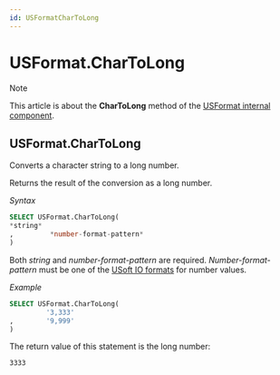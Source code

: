 ```yaml
---
id: USFormatCharToLong
---
```


# USFormat.CharToLong



> [!NOTE]
> This article is about the **CharToLong** method of the [USFormat internal component](/docs/Extensions/USFormat%20internal%20component).

## **USFormat.CharToLong**

Converts a character string to a long number.

Returns the result of the conversion as a long number.

*Syntax*

```sql
SELECT USFormat.CharToLong(
*string*
,         *number-format-pattern*
)
```

Both *string* and *number-format-pattern* are required. *Number-format-pattern* must be one of the [USoft IO formats](/docs/Modeller%20and%20Rules%20Engine/Domains/IO%20formats.md) for number values.

*Example*

```sql
SELECT USFormat.CharToLong(
         '3,333'
,        '9,999'
)
```

The return value of this statement is the long number:

```
3333
```

 